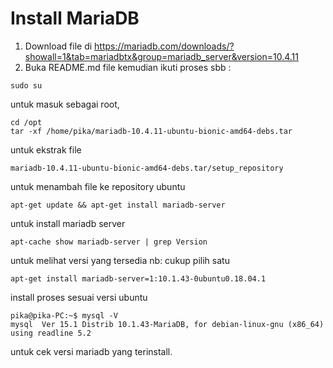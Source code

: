 # Install MariaDB
1. Download file di https://mariadb.com/downloads/?showall=1&tab=mariadbtx&group=mariadb_server&version=10.4.11
2. Buka README.md file kemudian ikuti proses sbb :
```
sudo su
```
untuk masuk sebagai root,
```
cd /opt
tar -xf /home/pika/mariadb-10.4.11-ubuntu-bionic-amd64-debs.tar
```
untuk ekstrak file
```
mariadb-10.4.11-ubuntu-bionic-amd64-debs.tar/setup_repository
```
untuk menambah file ke repository ubuntu
```
apt-get update && apt-get install mariadb-server
``` 
untuk install mariadb server
```
apt-cache show mariadb-server | grep Version
```
untuk melihat versi yang tersedia nb: cukup pilih satu
```
apt-get install mariadb-server=1:10.1.43-0ubuntu0.18.04.1
```
install proses sesuai versi ubuntu
```
pika@pika-PC:~$ mysql -V
mysql  Ver 15.1 Distrib 10.1.43-MariaDB, for debian-linux-gnu (x86_64) using readline 5.2
```
untuk cek versi mariadb yang terinstall.
